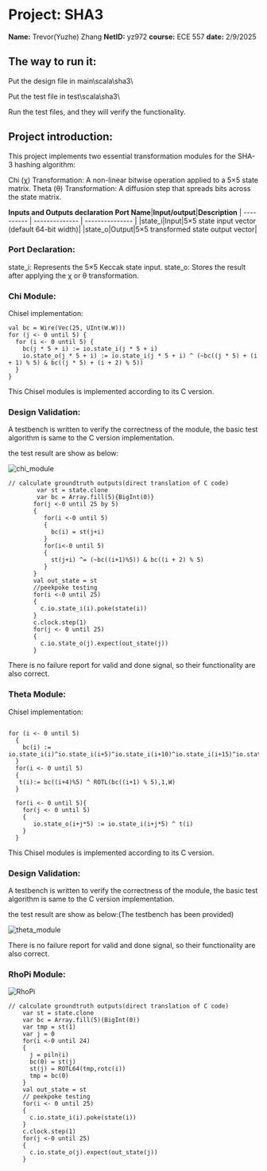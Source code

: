 # Project: SHA3
**Name:** Trevor(Yuzhe) Zhang 
**NetID:** yz972
**course:** ECE 557
**date:** 2/9/2025
## The way to run it:
Put the design file in main\scala\sha3\

Put the test file in test\scala\sha3\

Run the test files, and they will verify the functionality.

## Project introduction:
This project implements two essential transformation modules for the SHA-3 hashing algorithm:

Chi (χ) Transformation: A non-linear bitwise operation applied to a 5×5 state matrix.
Theta (θ) Transformation: A diffusion step that spreads bits across the state matrix.

**Inputs and Outputs declaration**
**Port Name**|**Input/output**|**Description**
| ---------- | -------------- | --------------- | 
|state_i|Input|5×5 state input vector (default 64-bit width)|
|state_o|Output|5×5 transformed state output vector|

### Port Declaration:
state_i: Represents the 5×5 Keccak state input.
state_o: Stores the result after applying the χ or θ transformation.
### Chi Module:
Chisel implementation:

```
val bc = Wire(Vec(25, UInt(W.W)))
for (j <- 0 until 5) {
  for (i <- 0 until 5) {
    bc(j * 5 + i) := io.state_i(j * 5 + i)
    io.state_o(j * 5 + i) := io.state_i(j * 5 + i) ^ (~bc((j * 5) + (i + 1) % 5) & bc((j * 5) + (i + 2) % 5))
  }
}

```
This Chisel modules is implemented according to its C version. 
### Design Validation:
A testbench is written to verify the correctness of the module, the basic test algorithm is same to the C version implementation.

the test result are show as below:

![chi_module](https://github.com/user-attachments/assets/c48d2230-307c-467a-96f4-9e2e09270b65)


```
// calculate groundtruth outputs(direct translation of C code)
        var st = state.clone
        var bc = Array.fill(5){BigInt(0)}
       for(j <-0 until 25 by 5)
       {
          for(i <-0 until 5)
          {
            bc(i) = st(j+i)
          }
          for(i<-0 until 5)
          {
            st(j+i) ^= (~bc((i+1)%5)) & bc((i + 2) % 5)
          }
       }
       val out_state = st
       //peekpoke testing
       for(i <-0 until 25)
       {
         c.io.state_i(i).poke(state(i))
       }
       c.clock.step(1)
       for(j <- 0 until 25)
       {
         c.io.state_o(j).expect(out_state(j))
       }
```

There is no failure report for valid and done signal, so their functionality are also correct.

### Theta Module:
Chisel implementation:

```

for (i <- 0 until 5)
  {
    bc(i) := io.state_i(i)^io.state_i(i+5)^io.state_i(i+10)^io.state_i(i+15)^io.state_i(i+20)
  }
  for(i <- 0 until 5)
  {
   t(i):= bc((i+4)%5) ^ ROTL(bc((i+1) % 5),1,W)
  }
  
  for(i <- 0 until 5){
    for(j <- 0 until 5)
    {
       io.state_o(i+j*5) := io.state_i(i+j*5) ^ t(i)
    }
  }

```
This Chisel modules is implemented according to its C version. 
### Design Validation:
A testbench is written to verify the correctness of the module, the basic test algorithm is same to the C version implementation.

the test result are show as below:(The testbench has been provided)

![theta_module](https://github.com/user-attachments/assets/8bea43a3-e0c4-4111-a28f-ee8be1fcf61d)

There is no failure report for valid and done signal, so their functionality are also correct.

### RhoPi Module:
![RhoPi](https://github.com/user-attachments/assets/2eeda3a6-5952-4ee6-99d3-8ba068e86f37)

```
// calculate groundtruth outputs(direct translation of C code)
    var st = state.clone
    var bc = Array.fill(5)(BigInt(0))
    var tmp = st(1)
    var j = 0
    for(i <-0 until 24)
    {
      j = piln(i)
      bc(0) = st(j)
      st(j) = ROTL64(tmp,rotc(i))
      tmp = bc(0)
    }
    val out_state = st
    // peekpoke testing
    for(i <- 0 until 25)
    {
      c.io.state_i(i).poke(state(i))
    }
    c.clock.step(1)
    for(j <-0 until 25)
    {
      c.io.state_o(j).expect(out_state(j))
    }
```

